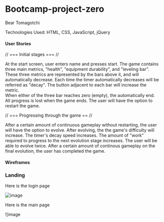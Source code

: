 # Bootcamp-project-zero
Bear Tomagotchi


Technologies Used: HTML, CSS, JavaScript, jQuery



#### User Stories

// === Initial stages === //

At the start screen, user enters name and presses start.
The game contains three main metrics, "health", "equipment durability", and "leveling bar".
These three metrics are represented by the bars above it, and will automatically decrease. 
Each time the timer automatically decreases will be referred as "decay".
The button adjacent to each bar will increase the metric.  
When either of the three bar reaches zero (empty), the automatically end. 
All progress is lost when the game ends. 
The user will have the option to restart the game.

// === Progressing through the game == //

After a certain amount of continuous gameplay without restarting, the user will have the option to evolve. 
After evolving, the the game's difficulty will increase. 
The timer's decay speed increases. The amount of "work" required to progress to the next evolution stage increases.
The user will be able to evolve twice.
After a certain amount of continous gameplay on the final evolution, the user has completed the game.

#### Wireframes

### Landing

Here is the login page

![image](https://i.imgur.com/9qK6DBc.png)

Here is the main page

![image[](https://i.imgur.com/J5W5q7G.png)
